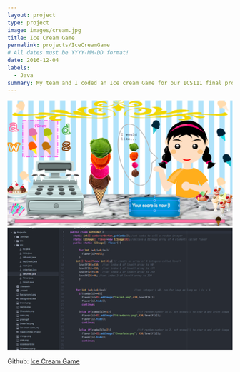 ```yaml
---
layout: project
type: project
image: images/cream.jpg
title: Ice Cream Game
permalink: projects/IceCreamGame
# All dates must be YYYY-MM-DD format!
date: 2016-12-04
labels:
  - Java
summary: My team and I coded an Ice cream Game for our ICS111 final project.
---
```


<div class="ui small rounded images">
  <img class="ui image" src="../images/Screen Shot 2018-08-30 at 3.18.20 PM.png">
  <img class="ui image" src="../images/Screen Shot 2018-08-30 at 3.30.05 PM.png">
</div>

Github: <a href="https://github.com/klin6/ICSproj/tree/master/Project3e/Project3e"><i class="large github icon "></i>Ice Cream Game</a>


